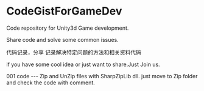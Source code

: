 # CodeGistForGameDev
Code repository for Unity3d Game development.

Share code and solve some common issues.

代码记录，分享
记录解决特定问题的方法和相关资料代码

if you have some cool idea or just want to share.Just Join us.


001 code --- Zip and UnZip files with SharpZipLib dll. just move to Zip folder and check the code with comment.
